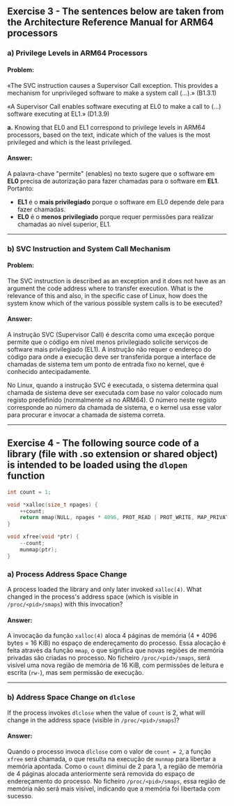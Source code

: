 ## Exercise 3 - The sentences below are taken from the Architecture Reference Manual for ARM64 processors

### a) Privilege Levels in ARM64 Processors

#### Problem:
«The SVC instruction causes a Supervisor Call exception. This provides a mechanism for unprivileged software to make a system call (...).» (B1.3.1)

«A Supervisor Call enables software executing at EL0 to make a call to (...) software executing at EL1.» (D1.3.9)

**a.** Knowing that EL0 and EL1 correspond to privilege levels in ARM64 processors, based on the text, indicate which of the values is the most privileged and which is the least privileged.

#### Answer:
A palavra-chave "permite" (enables) no texto sugere que o software em **EL0** precisa de autorização para fazer chamadas para o software em **EL1**. Portanto:

- **EL1** é o **mais privilegiado** porque o software em EL0 depende dele para fazer chamadas.
- **EL0** é o **menos privilegiado** porque requer permissões para realizar chamadas ao nível superior, EL1.


---

### b) SVC Instruction and System Call Mechanism

#### Problem:
The SVC instruction is described as an exception and it does not have as an argument the code address where to transfer execution. What is the relevance of this and also, in the specific case of Linux, how does the system know which of the various possible system calls is to be executed?

#### Answer:
A instrução SVC (Supervisor Call) é descrita como uma exceção porque permite que o código em nível menos privilegiado solicite serviços de software mais privilegiado (EL1). A instrução não requer o endereço do código para onde a execução deve ser transferida porque a interface de chamadas de sistema tem um ponto de entrada fixo no kernel, que é conhecido antecipadamente.

No Linux, quando a instrução SVC é executada, o sistema determina qual chamada de sistema deve ser executada com base no valor colocado num registo predefinido (normalmente `x8` no ARM64). O número neste registo corresponde ao número da chamada de sistema, e o kernel usa esse valor para procurar e invocar a chamada de sistema correta.

-----

## Exercise 4 - The following source code of a library (file with .so extension or shared object) is intended to be loaded using the `dlopen` function

```c
int count = 1;

void *xalloc(size_t npages) {
    ++count;
    return mmap(NULL, npages * 4096, PROT_READ | PROT_WRITE, MAP_PRIVATE | MAP_ANONYMOUS, -1, 0);
}

void xfree(void *ptr) {
    --count;
    munmap(ptr);
}
```



### a) Process Address Space Change


A process loaded the library and only later invoked `xalloc(4)`. What changed in the process's address space (which is visible in `/proc/<pid>/smaps`) with this invocation?

#### Answer:
A invocação da função `xalloc(4)` aloca 4 páginas de memória (4 * 4096 bytes = 16 KiB) no espaço de endereçamento do processo. Essa alocação é feita através da função `mmap`, o que significa que novas regiões de memória privadas são criadas no processo. No ficheiro `/proc/<pid>/smaps`, será visível uma nova região de memória de 16 KiB, com permissões de leitura e escrita (`rw-`), mas sem permissão de execução.

---

### b) Address Space Change on `dlclose`


If the process invokes `dlclose` when the value of `count` is 2, what will change in the address space (visible in `/proc/<pid>/smaps`)?

#### Answer:
Quando o processo invoca `dlclose` com o valor de `count = 2`, a função `xfree` será chamada, o que resulta na execução de `munmap` para libertar a memória apontada. Como o `count` diminui de 2 para 1, a região de memória de 4 páginas alocada anteriormente será removida do espaço de endereçamento do processo. No ficheiro `/proc/<pid>/smaps`, essa região de memória não será mais visível, indicando que a memória foi libertada com sucesso.
